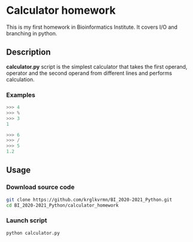 # Calculator homework

This is my first homework in Bioinformatics Institute. It covers I/O and branching in python.

## Description

**calculator.py** script is the simplest calculator that takes the first operand, operator and the second operand from different lines and performs calculation.

### Examples

```python
>>> 4   
>>> %
>>> 3
1
```

```python
>>> 6   
>>> /
>>> 5
1.2
```

## Usage

### Download source code

```bash
git clone https://github.com/krglkvrmn/BI_2020-2021_Python.git
cd BI_2020-2021_Python/calculator_homework
```

### Launch script

```bash
python calculator.py
```